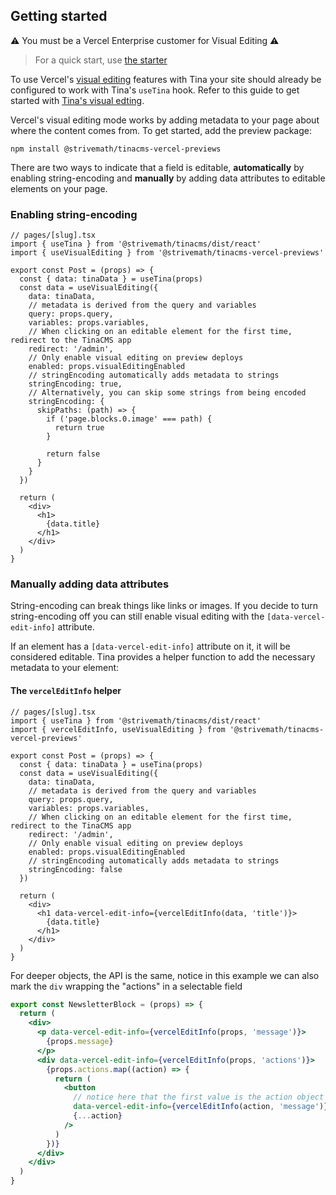 ## Getting started

⚠️ You must be a Vercel Enterprise customer for Visual Editing ⚠️

> For a quick start, use [the starter](https://github.com/tinacms/vercel-edit-demo)

To use Vercel's [visual editing](https://vercel.com/blog/visual-editing) features with Tina your site should already be configured to work with Tina's `useTina` hook. Refer to this guide to get started with [Tina's visual edting](https://tina.io/docs/contextual-editing/overview/).

Vercel's visual editing mode works by adding metadata to your page about where the content comes from. To get started, add the preview package:

```
npm install @strivemath/tinacms-vercel-previews
```

There are two ways to indicate that a field is editable, **automatically** by enabling string-encoding and **manually** by adding data attributes to editable elements on your page.

### Enabling string-encoding

```tsx
// pages/[slug].tsx
import { useTina } from '@strivemath/tinacms/dist/react'
import { useVisualEditing } from '@strivemath/tinacms-vercel-previews'

export const Post = (props) => {
  const { data: tinaData } = useTina(props)
  const data = useVisualEditing({
    data: tinaData,
    // metadata is derived from the query and variables
    query: props.query,
    variables: props.variables,
    // When clicking on an editable element for the first time, redirect to the TinaCMS app
    redirect: '/admin',
    // Only enable visual editing on preview deploys
    enabled: props.visualEditingEnabled
    // stringEncoding automatically adds metadata to strings
    stringEncoding: true,
    // Alternatively, you can skip some strings from being encoded
    stringEncoding: {
      skipPaths: (path) => {
        if ('page.blocks.0.image' === path) {
          return true
        }

        return false
      }
    }
  })

  return (
    <div>
      <h1>
        {data.title}
      </h1>
    </div>
  )
}
```

### Manually adding data attributes

String-encoding can break things like links or images. If you decide to turn string-encoding off you can still enable
visual editing with the `[data-vercel-edit-info]` attribute.

If an element has a `[data-vercel-edit-info]` attribute on it, it will be considered editable.
Tina provides a helper function to add the necessary metadata to your element:

#### The `vercelEditInfo` helper

```tsx
// pages/[slug].tsx
import { useTina } from '@strivemath/tinacms/dist/react'
import { vercelEditInfo, useVisualEditing } from '@strivemath/tinacms-vercel-previews'

export const Post = (props) => {
  const { data: tinaData } = useTina(props)
  const data = useVisualEditing({
    data: tinaData,
    // metadata is derived from the query and variables
    query: props.query,
    variables: props.variables,
    // When clicking on an editable element for the first time, redirect to the TinaCMS app
    redirect: '/admin',
    // Only enable visual editing on preview deploys
    enabled: props.visualEditingEnabled
    // stringEncoding automatically adds metadata to strings
    stringEncoding: false
  })

  return (
    <div>
      <h1 data-vercel-edit-info={vercelEditInfo(data, 'title')}>
        {data.title}
      </h1>
    </div>
  )
}
```

For deeper objects, the API is the same, notice in this example we can also mark the
`div` wrapping the "actions" in a selectable field

```jsx
export const NewsletterBlock = (props) => {
  return (
    <div>
      <p data-vercel-edit-info={vercelEditInfo(props, 'message')}>
        {props.message}
      </p>
      <div data-vercel-edit-info={vercelEditInfo(props, 'actions')}>
        {props.actions.map((action) => {
          return (
            <button
              // notice here that the first value is the action object
              data-vercel-edit-info={vercelEditInfo(action, 'message')}
              {...action}
            />
          )
        })}
      </div>
    </div>
  )
}
```
